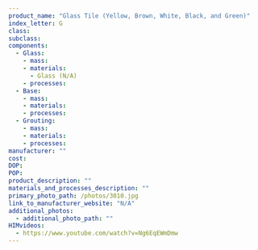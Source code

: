 ```yaml
---
product_name: "Glass Tile (Yellow, Brown, White, Black, and Green)"
index_letter: G
class: 
subclass: 
components:
  - Glass:
    - mass: 
    - materials:
      - Glass (N/A)
    - processes:
  - Base:
    - mass: 
    - materials:
    - processes:
  - Grouting:
    - mass: 
    - materials:
    - processes:
manufacturer: ""
cost: 
DOP: 
POP: 
product_description: ""
materials_and_processes_description: ""
primary_photo_path: /photos/3010.jpg
link_to_manufacturer_website: "N/A"
additional_photos:
  - additional_photo_path: ""
HIMvideos:
  - https://www.youtube.com/watch?v=Ng6EqEWmDmw
---
```

